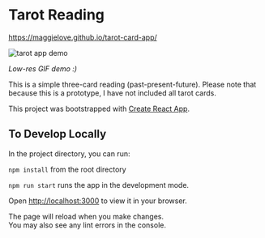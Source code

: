 # Tarot Reading

https://maggielove.github.io/tarot-card-app/

![tarot app demo](https://media.giphy.com/media/v1.Y2lkPTc5MGI3NjExeHl6dDVoNjJ0MTB0aHFrc29qZjlib2UxMG9sbHgyN3BvMnp5a2J1cyZlcD12MV9pbnRlcm5hbF9naWZfYnlfaWQmY3Q9Zw/cFrGkY6lDzpWhIKUZS/giphy.gif)

*Low-res GIF demo :)*

This is a simple three-card reading (past-present-future). Please note that because this is a prototype, I have not included all tarot cards.

This project was bootstrapped with [Create React App](https://github.com/facebook/create-react-app).

## To Develop Locally

In the project directory, you can run:

`npm install` from the root directory

`npm run start` runs the app in the development mode.

Open [http://localhost:3000](http://localhost:3000) to view it in your browser.

The page will reload when you make changes.\
You may also see any lint errors in the console.
